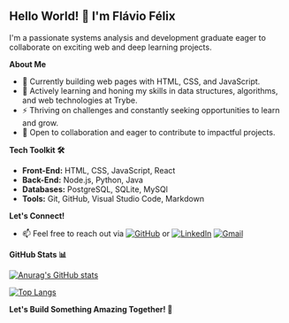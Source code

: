 ## Hello World! 👋 I'm Flávio Félix

I'm a passionate systems analysis and development graduate eager to collaborate on exciting web and deep learning projects.

**About Me**

* 🔭 Currently building web pages with HTML, CSS, and JavaScript.
* 🌱 Actively learning and honing my skills in data structures, algorithms, and web technologies at Trybe.
* ⚡ Thriving on challenges and constantly seeking opportunities to learn and grow.
* 🤝 Open to collaboration and eager to contribute to impactful projects.

**Tech Toolkit 🛠️**

* **Front-End:** HTML, CSS, JavaScript, React
* **Back-End:** Node.js, Python, Java 
* **Databases:** PostgreSQL, SQLite, MySQl
* **Tools:** Git, GitHub, Visual Studio Code, Markdown

**Let's Connect!**

* 📫 Feel free to reach out via [![GitHub](https://img.shields.io/badge/GitHub-100000?style=for-the-badge&logo=github&logoColor=white)](https://github.com/fau-33) or [![LinkedIn](https://img.shields.io/badge/LinkedIn-0077B5?style=for-the-badge&logo=linkedin&logoColor=white)](https://www.linkedin.com/in/flaviofelix/) [![Gmail](https://img.shields.io/badge/Gmail-333333?style=for-the-badge&logo=gmail&logoColor=red)](mailto:flavioleandrovasco@gmail.com) 



**GitHub Stats 📊**

[![Anurag's GitHub stats](https://github-readme-stats.vercel.app/api?username=fau-33&show_icons=true&theme=vision-friendly-dark)](https://github.com/anuraghazra/github-readme-stats)

[![Top Langs](https://github-readme-stats.vercel.app/api/top-langs/?username=fau-33&layout=compact&theme=vision-friendly-dark)](https://github.com/anuraghazra/github-readme-stats)



**Let's Build Something Amazing Together! 🚀**
